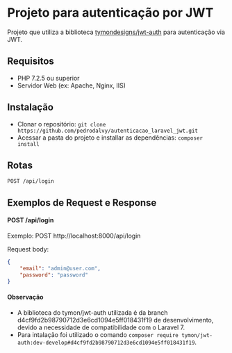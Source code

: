 # Projeto para autenticação por JWT

Projeto que utiliza a biblioteca [tymondesigns/jwt-auth](https://github.com/tymondesigns/jwt-auth) para autenticação via JWT.


## Requisitos

* PHP 7.2.5 ou superior
* Servidor Web (ex: Apache, Nginx, IIS)

## Instalação

* Clonar o repositório: `git clone https://github.com/pedrodalvy/autenticacao_laravel_jwt.git`
* Acessar a pasta do projeto e installar as dependências: `composer install`


## Rotas

```http
POST /api/login
```

## Exemplos de Request e Response

#### POST /api/login

Exemplo: POST  http://localhost:8000/api/login

Request body:
```json
{
    "email": "admin@user.com",
    "password": "password"
}
```



#### Observação

- A biblioteca do tymon/jwt-auth utilizada é da branch d4cf9fd2b98790712d3e6cd1094e5ff018431f19 de desenvolvimento, devido a necessidade de compatibilidade com o Laravel 7.
- Para intalação foi utilizado o comando  `composer require tymon/jwt-auth:dev-develop#d4cf9fd2b98790712d3e6cd1094e5ff018431f19`.